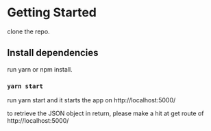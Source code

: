 # Getting Started 

clone the repo.

## Install dependencies

run yarn or npm install.

### `yarn start`

run yarn start and it starts the app on http://localhost:5000/

to retrieve the JSON object in return, please make a hit at get route of 
http://localhost:5000/
